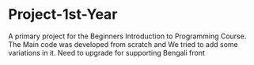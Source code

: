 # Project-1st-Year
A primary project for the Beginners Introduction to Programming Course. The Main code was developed from scratch and We tried to add some variations in it. Need to upgrade for supporting Bengali front

